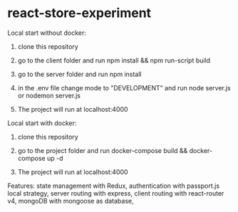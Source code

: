 # react-store-experiment
Local start without docker: 

1) clone this repository

2) go to the client folder and run npm install && npm run-script build

3) go to the server folder and run npm install 

4) in the .env file change mode to "DEVELOPMENT" and run node server.js or nodemon server.js

5) The project will run at localhost:4000

Local start with docker: 

1) clone this repository

2) go to the project folder and run docker-compose build && docker-compose up -d

3) The project will run at localhost:4000

Features: state management with Redux, authentication with passport.js local strategy, server routing with express, 
client routing with react-router v4, mongoDB with mongoose as database, 
